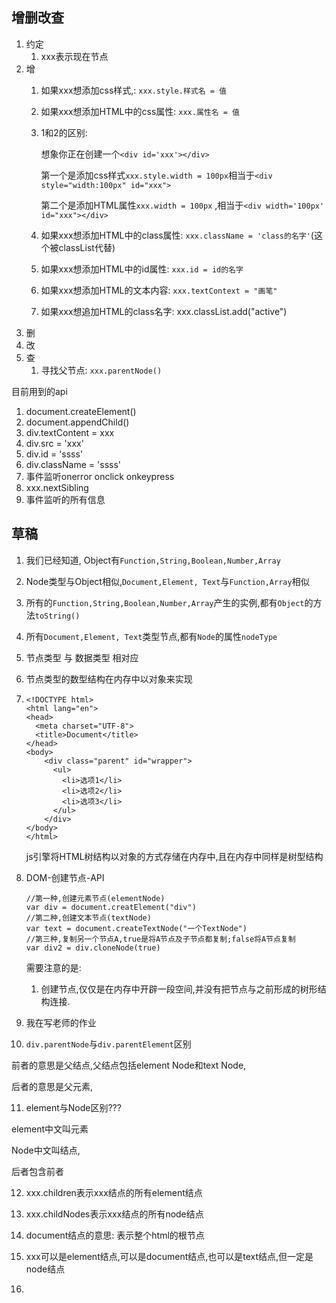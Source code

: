## 增删改查

1. 约定
   1. xxx表示现在节点
2. 增
   1. 如果xxx想添加css样式,: `xxx.style.样式名 = 值`

   2. 如果xxx想添加HTML中的css属性: `xxx.属性名 = 值` 

   3. 1和2的区别:

      想象你正在创建一个`<div id='xxx'></div>`

      第一个是添加css样式`xxx.style.width = 100px`相当于`<div style="width:100px" id="xxx">`

      第二个是添加HTML属性`xxx.width = 100px` ,相当于`<div width='100px' id="xxx"></div>`

   4. 如果xxx想添加HTML中的class属性: `xxx.className = 'class的名字'`(这个被classList代替)

   5. 如果xxx想添加HTML中的id属性: `xxx.id = id的名字`

   6. 如果xxx想添加HTML的文本内容: `xxx.textContext = "画笔"`

   7. 如果xxx想追加HTML的class名字: xxx.classList.add("active")
3. 删
4. 改
5. 查
   1. 寻找父节点: `xxx.parentNode()`





目前用到的api

1. document.createElement()
2. document.appendChild()
3. div.textContent = xxx
4. div.src = 'xxx'
5. div.id = 'ssss'
6. div.className = 'ssss'
7. 事件监听onerror onclick  onkeypress
8. xxx.nextSibling
9. 事件监听的所有信息









## 草稿

1. 我们已经知道, Object有`Function,String,Boolean,Number,Array`

2. Node类型与Object相似,`Document,Element, Text`与`Function,Array`相似

3. 所有的`Function,String,Boolean,Number,Array`产生的实例,都有`Object`的方法`toString()`

4. 所有`Document,Element, Text`类型节点,都有`Node`的属性`nodeType`

5. 节点类型   与   数据类型 相对应

6. 节点类型的数型结构在内存中以对象来实现

7. ```
   <!DOCTYPE html>
   <html lang="en">
   <head>
     <meta charset="UTF-8">
     <title>Document</title>
   </head>
   <body>
       <div class="parent" id="wrapper">
         <ul>
           <li>选项1</li>
           <li>选项2</li>
           <li>选项3</li>
         </ul>        
       </div>
   </body>
   </html>
   ```

   js引擎将HTML树结构以对象的方式存储在内存中,且在内存中同样是树型结构

8. DOM-创建节点-API

   ```
   //第一种,创建元素节点(elementNode)
   var div = document.creatElement("div")
   //第二种,创建文本节点(textNode)
   var text = document.createTextNode("一个TextNode")
   //第三种,复制另一个节点A,true是将A节点及子节点都复制;false将A节点复制
   var div2 = div.cloneNode(true)
   ```

   需要注意的是:

   1. 创建节点,仅仅是在内存中开辟一段空间,并没有把节点与之前形成的树形结构连接.

9. 我在写老师的作业

10. `div.parentNode`与`div.parentElement`区别

   前者的意思是父结点,父结点包括element Node和text Node,

   后者的意思是父元素,

11. element与Node区别???

   element中文叫元素

   Node中文叫结点,

   后者包含前者

12. xxx.children表示xxx结点的所有element结点

13. xxx.childNodes表示xxx结点的所有node结点

14. document结点的意思: 表示整个html的根节点

15. xxx可以是element结点,可以是document结点,也可以是text结点,但一定是node结点

16. ​


